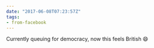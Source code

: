 ```yaml
---
date: "2017-06-08T07:23:57Z"
tags:
- from-facebook
---
```

Currently queuing for democracy, now this feels British 😄
